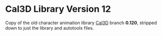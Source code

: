 # Cal3D Library Version 12
Copy of the old character animation library
[Cal3D](https://github.com/mp3butcher/Cal3D) branch **0.120**,
stripped down to just the library and autotools files.
